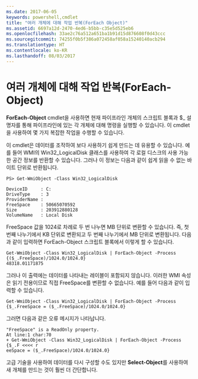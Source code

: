 ```yaml
---
ms.date: 2017-06-05
keywords: powershell,cmdlet
title: "여러 개체에 대해 작업 반복(ForEach Object)"
ms.assetid: 6697a12d-2470-4ed6-b5bb-c35e5d525eb6
ms.openlocfilehash: 33ae2c76a512a651ba1b91d15d876608f0d43ccc
ms.sourcegitcommit: 74255f0b5f386a072458af058a15240140acb294
ms.translationtype: HT
ms.contentlocale: ko-KR
ms.lasthandoff: 08/03/2017
---
```

# <a name="repeating-a-task-for-multiple-objects-foreach-object"></a>여러 개체에 대해 작업 반복(ForEach-Object)
**ForEach-Object** cmdlet을 사용하면 현재 파이프라인 개체의 스크립트 블록과 $_ 설명자를 통해 파이프라인에 있는 각 개체에 대해 명령을 실행할 수 있습니다. 이 cmdlet을 사용하여 몇 가지 복잡한 작업을 수행할 수 있습니다.

이 cmdlet은 데이터를 조작하여 보다 사용하기 쉽게 만드는 데 유용할 수 있습니다. 예를 들어 WMI의 Win32_LogicalDisk 클래스를 사용하여 각 로컬 디스크의 사용 가능한 공간 정보를 반환할 수 있습니다. 그러나 이 정보는 다음과 같이 쉽게 읽을 수 없는 바이트 단위로 반환됩니다.

```
PS> Get-WmiObject -Class Win32_LogicalDisk

DeviceID     : C:
DriveType    : 3
ProviderName :
FreeSpace    : 50665070592
Size         : 203912880128
VolumeName   : Local Disk
```

FreeSpace 값을 1024로 차례로 두 번 나누면 MB 단위로 변환할 수 있습니다. 즉, 첫 번째 나누기에서 KB 단위로 변환되고 두 번째 나누기에서 MB 단위로 변환됩니다. 다음과 같이 입력하면 ForEach-Object 스크립트 블록에서 이렇게 할 수 있습니다.

```
Get-WmiObject -Class Win32_LogicalDisk | ForEach-Object -Process {($_.FreeSpace)/1024.0/1024.0}
48318.01171875
```

그러나 이 출력에는 데이터를 나타내는 레이블이 포함되지 않습니다. 이러한 WMI 속성은 읽기 전용이므로 직접 FreeSpace를 변환할 수 없습니다. 예를 들어 다음과 같이 입력할 수 있습니다.

```
Get-WmiObject -Class Win32_LogicalDisk | ForEach-Object -Process {$_.FreeSpace = ($_.FreeSpace)/1024.0/1024.0}
```

그러면 다음과 같은 오류 메시지가 나타납니다.

```
"FreeSpace" is a ReadOnly property.
At line:1 char:70
+ Get-WmiObject -Class Win32_LogicalDisk | ForEach-Object -Process {$_.F <<<< r
eeSpace = ($_.FreeSpace)/1024.0/1024.0}
```

고급 기술을 사용하여 데이터를 다시 구성할 수도 있지만 **Select-Object**를 사용하여 새 개체를 만드는 것이 훨씬 더 간단합니다.

